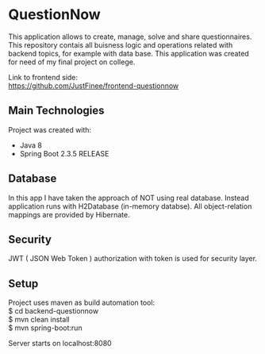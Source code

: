 # QuestionNow
This application allows to create, manage, solve and share questionnaires. This repository contais all buisness logic and operations related with backend topics, 
for example with data base. This application was created for need of my final project on college.  

Link to frontend side:  
https://github.com/JustFinee/frontend-questionnow

## Main Technologies
Project was created with:
* Java 8
* Spring Boot 2.3.5 RELEASE

## Database
In this app I have taken the approach of NOT using real database. Instead application runs with H2Database (in-memory databse). All object-relation mappings are provided
by Hibernate.

## Security
JWT ( JSON Web Token ) authorization with token is used for security layer.

## Setup
Project uses maven as build automation tool:  
$ cd backend-questionnow  
$ mvn clean install  
$ mvn spring-boot:run

Server starts on localhost:8080
